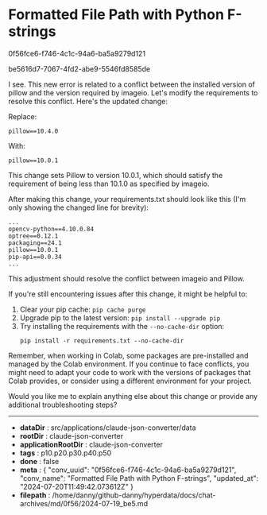 # Formatted File Path with Python F-strings

0f56fce6-f746-4c1c-94a6-ba5a9279d121

be5616d7-7067-4fd2-abe9-5546fd8585de

 I see. This new error is related to a conflict between the installed version of pillow and the version required by imageio. Let's modify the requirements to resolve this conflict. Here's the updated change:

Replace:
```
pillow==10.4.0
```

With:
```
pillow==10.0.1
```

This change sets Pillow to version 10.0.1, which should satisfy the requirement of being less than 10.1.0 as specified by imageio.

After making this change, your requirements.txt should look like this (I'm only showing the changed line for brevity):

```
...
opencv-python==4.10.0.84
optree==0.12.1
packaging==24.1
pillow==10.0.1
pip-api==0.0.34
...
```

This adjustment should resolve the conflict between imageio and Pillow. 

If you're still encountering issues after this change, it might be helpful to:

1. Clear your pip cache: `pip cache purge`
2. Upgrade pip to the latest version: `pip install --upgrade pip`
3. Try installing the requirements with the `--no-cache-dir` option: 
   ```
   pip install -r requirements.txt --no-cache-dir
   ```

Remember, when working in Colab, some packages are pre-installed and managed by the Colab environment. If you continue to face conflicts, you might need to adapt your code to work with the versions of packages that Colab provides, or consider using a different environment for your project.

Would you like me to explain anything else about this change or provide any additional troubleshooting steps?

---

* **dataDir** : src/applications/claude-json-converter/data
* **rootDir** : claude-json-converter
* **applicationRootDir** : claude-json-converter
* **tags** : p10.p20.p30.p40.p50
* **done** : false
* **meta** : {
  "conv_uuid": "0f56fce6-f746-4c1c-94a6-ba5a9279d121",
  "conv_name": "Formatted File Path with Python F-strings",
  "updated_at": "2024-07-20T11:49:42.073612Z"
}
* **filepath** : /home/danny/github-danny/hyperdata/docs/chat-archives/md/0f56/2024-07-19_be5.md